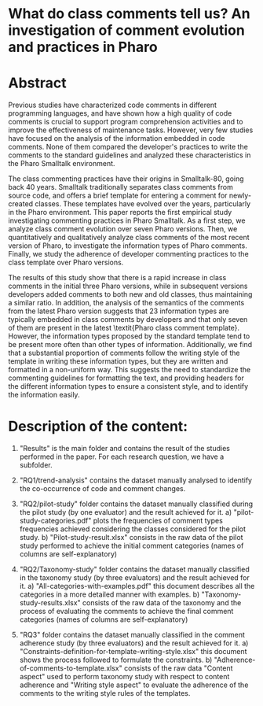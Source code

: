 # What do class comments tell us? An investigation of comment evolution and practices in Pharo

# Abstract
Previous studies have characterized code comments in different programming languages, and  have shown
how a high quality of code comments is crucial to support program comprehension activities and to improve the effectiveness of maintenance tasks.
However, very few studies have focused on the analysis of the information embedded in code comments. 
None of them compared the developer's practices to write the comments to the standard guidelines and analyzed these characteristics in the Pharo Smalltalk environment.
    
The class commenting practices have their origins in Smalltalk-80, going back 40 years.
Smalltalk traditionally separates class comments from source code, and offers a brief template for entering a comment for newly-created classes.
These templates have evolved over the years, particularly in the Pharo environment.
This paper reports the first empirical study investigating commenting practices in Pharo Smalltalk.
As a first step, we analyze class comment evolution over seven Pharo versions.
Then, we quantitatively and qualitatively analyze class comments of the most recent version of Pharo, to investigate the information types of Pharo comments.
Finally, we study the adherence of developer commenting practices to the class template over Pharo versions.
   
The results of this study show that there is a rapid increase in class comments in the initial three Pharo versions, while in subsequent versions developers added comments to both new and old classes, thus maintaining a similar ratio.
In addition, the analysis of the 
semantics of the comments from the 
latest Pharo version suggests that 23 information types are typically embedded in class comments by developers 
and that only seven of them are present in the latest \textit{Pharo class comment template}.
However, the information types proposed by the standard template tend to be present more often than other types of information.
Additionally, we find that a substantial proportion of comments follow the writing style of the template in writing these information types, but they are written and formatted in a non-uniform way.
This suggests the need to standardize the commenting guidelines for formatting the text, and providing headers for the different information types to ensure a consistent style, and to identify the information easily.

# Description of the content:
1. "Results" is the main folder and contains the result of the studies performed in the paper. For each research question, we have a subfolder.

2. "RQ1/trend-analysis" contains the dataset manually analysed to identify the co-occurrence of code and comment changes.

3. "RQ2/pilot-study" folder contains the dataset manually classified during the pilot study (by one evaluator) and the result achieved for it.
    a) "pilot-study-categories.pdf" plots the frequencies of comment types frequencies achieved considering the classes considered for the pilot study.
    b) "Pilot-study-result.xlsx"  consists in the raw data of the pilot study performed to achieve the initial comment categories (names of columns are self-explanatory)
    
4. "RQ2/Taxonomy-study" folder contains the dataset manually classified in the taxonomy study (by three evaluators) and the result achieved for it. 
    a) "All-categories-with-examples.pdf" this document describes all the categories in a more detailed manner with examples.
    b) "Taxonomy-study-results.xlsx" consists  of the raw data of the taxonomy and the process of evaluating the comments to achieve the final comment categories (names of columns are self-explanatory)

5. "RQ3" folder contains the dataset manually classified in the comment adherence study (by three evaluators) and the result achieved for it. 
    a) "Constraints-definition-for-template-writing-style.xlsx" this document shows the process followed to formulate the constraints.
    b) "Adherence-of-comments-to-template.xlsx" consists of the raw data "Content aspect" used to perform taxonomy study with respect to content adherence and "Writing style aspect" to evaluate the adherence of the comments to the writing style rules of the templates.
